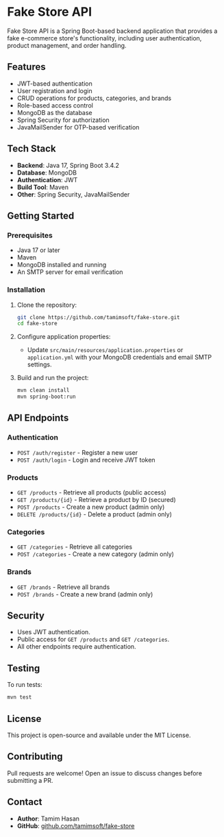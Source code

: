 # Fake Store API

Fake Store API is a Spring Boot-based backend application that provides a fake e-commerce store's functionality, including user authentication, product management, and order handling.

## Features

- JWT-based authentication
- User registration and login
- CRUD operations for products, categories, and brands
- Role-based access control
- MongoDB as the database
- Spring Security for authorization
- JavaMailSender for OTP-based verification

## Tech Stack

- **Backend**: Java 17, Spring Boot 3.4.2
- **Database**: MongoDB
- **Authentication**: JWT
- **Build Tool**: Maven
- **Other**: Spring Security, JavaMailSender

## Getting Started

### Prerequisites

- Java 17 or later
- Maven
- MongoDB installed and running
- An SMTP server for email verification

### Installation

1. Clone the repository:

   ```sh
   git clone https://github.com/tamimsoft/fake-store.git
   cd fake-store
   ```

2. Configure application properties:

   - Update `src/main/resources/application.properties` or `application.yml` with your MongoDB credentials and email SMTP settings.

3. Build and run the project:

   ```sh
   mvn clean install
   mvn spring-boot:run
   ```

## API Endpoints

### Authentication

- `POST /auth/register` - Register a new user
- `POST /auth/login` - Login and receive JWT token

### Products

- `GET /products` - Retrieve all products (public access)
- `GET /products/{id}` - Retrieve a product by ID (secured)
- `POST /products` - Create a new product (admin only)
- `DELETE /products/{id}` - Delete a product (admin only)

### Categories

- `GET /categories` - Retrieve all categories
- `POST /categories` - Create a new category (admin only)

### Brands

- `GET /brands` - Retrieve all brands
- `POST /brands` - Create a new brand (admin only)

## Security

- Uses JWT authentication.
- Public access for `GET /products` and `GET /categories`.
- All other endpoints require authentication.

## Testing

To run tests:

```sh
mvn test
```

## License

This project is open-source and available under the MIT License.

## Contributing

Pull requests are welcome! Open an issue to discuss changes before submitting a PR.

## Contact

- **Author**: Tamim Hasan
- **GitHub**: [github.com/tamimsoft/fake-store](https://github.com/tamimsoft/fake-store)

